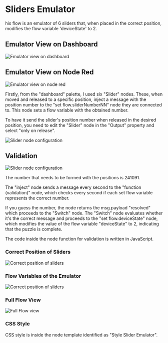 # Sliders Emulator

his flow is an emulator of 6 sliders that, when placed in the correct position, modifies the flow variable 'deviceState' to 2.

## Emulator View on Dashboard
![Emulator view on dashboard](https://github.com/gabrielcor/node-redescape-EscapeRoomSupplier/blob/develop_Rodrigo/Documentation/screenshots/SliderEmulator1.png)

## Emulator View on Node Red
![Emulator view on node red](Documentation/screenshots/sliderEmulator2.png)

Firstly, from the "dashboard" palette, I used six "Slider" nodes. These, when moved and released to a specific position, inject a message with the position number to the "set flow.sliderNumberNN" node they are connected to. This node sets a flow variable with the obtained number.

To have it send the slider's position number when released in the desired position, you need to edit the "Slider" node in the "Output" property and select "only on release".

![Slider node configuration](Documentation/screenshots/sliderEmulator3.png)

## Validation
![Slider node configuration](Documentation/screenshots/sliderEmulator4.png)

The number that needs to be formed with the positions is 241091.

The "inject" node sends a message every second to the "function (validation)" node, which checks every second if each set flow variable represents the correct number.

If you guess the number, the node returns the msg.payload "resolved" which proceeds to the "Switch" node. 
The "Switch" node evaluates whether it's the correct message and proceeds to the "set flow.deviceState" node, which modifies the value of the flow variable "deviceState" to 2, indicating that the puzzle is complete.

The code inside the node function for validation is written in JavaScript.

### Correct Position of Sliders
![Correct position of sliders](Documentation/screenshots/sliderEmulator5.png)

### Flow Variables of the Emulator
![Correct position of sliders](Documentation/screenshots/sliderEmulator6.png)

### Full Flow View
![Full Flow view](Documentation/screenshots/sliderEmulator7.png)

### CSS Style
CSS style is inside the node template identified as "Style Slider Emulator".